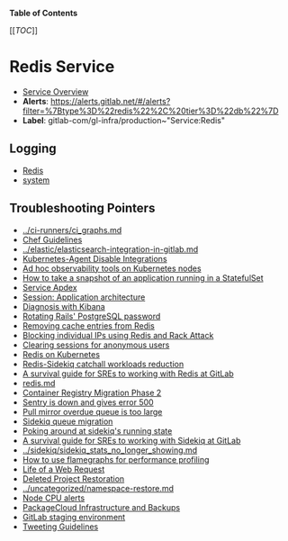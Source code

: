 <!-- MARKER: do not edit this section directly. Edit services/service-catalog.yml then run scripts/generate-docs -->

**Table of Contents**

[[_TOC_]]

# Redis Service

* [Service Overview](https://dashboards.gitlab.net/d/redis-main/redis-overview)
* **Alerts**: <https://alerts.gitlab.net/#/alerts?filter=%7Btype%3D%22redis%22%2C%20tier%3D%22db%22%7D>
* **Label**: gitlab-com/gl-infra/production~"Service:Redis"

## Logging

* [Redis](https://log.gprd.gitlab.net/goto/27a6bf4e347ef9da754f06eb0a54aedc)
* [system](https://log.gprd.gitlab.net/goto/e107ce00a9adede2e130d0c8ec1a2ac7)

## Troubleshooting Pointers

* [../ci-runners/ci_graphs.md](../ci-runners/ci_graphs.md)
* [Chef Guidelines](../config_management/chef-guidelines.md)
* [../elastic/elasticsearch-integration-in-gitlab.md](../elastic/elasticsearch-integration-in-gitlab.md)
* [Kubernetes-Agent Disable Integrations](../kas/kubernetes-agent-disable-integrations.md)
* [Ad hoc observability tools on Kubernetes nodes](../kube/k8s-adhoc-observability.md)
* [How to take a snapshot of an application running in a StatefulSet](../kube/k8s-sts-snapshot.md)
* [Service Apdex](../monitoring/definition-service-apdex.md)
* [Session: Application architecture](../onboarding/architecture.md)
* [Diagnosis with Kibana](../onboarding/kibana-diagnosis.md)
* [Rotating Rails' PostgreSQL password](../patroni/rotating-rails-postgresql-password.md)
* [Removing cache entries from Redis](../redis-cache/remove-cache-entries.md)
* [Blocking individual IPs using Redis and Rack Attack](ban-an-IP-with-redis.md)
* [Clearing sessions for anonymous users](clear_anonymous_sessions.md)
* [Redis on Kubernetes](kubernetes.md)
* [Redis-Sidekiq catchall workloads reduction](redis-sidekiq-catchall-workloads-reduction.md)
* [A survival guide for SREs to working with Redis at GitLab](redis-survival-guide-for-sres.md)
* [redis.md](redis.md)
* [Container Registry Migration Phase 2](../registry/migration-phase2.md)
* [Sentry is down and gives error 500](../sentry/sentry-is-down.md)
* [Pull mirror overdue queue is too large](../sidekiq/large-pull-mirror-queue.md)
* [Sidekiq queue migration](../sidekiq/queue-migration.md)
* [Poking around at sidekiq's running state](../sidekiq/sidekiq-inspection.md)
* [A survival guide for SREs to working with Sidekiq at GitLab](../sidekiq/sidekiq-survival-guide-for-sres.md)
* [../sidekiq/sidekiq_stats_no_longer_showing.md](../sidekiq/sidekiq_stats_no_longer_showing.md)
* [How to use flamegraphs for performance profiling](../tutorials/how_to_use_flamegraphs_for_perf_profiling.md)
* [Life of a Web Request](../tutorials/overview_life_of_a_web_request.md)
* [Deleted Project Restoration](../uncategorized/deleted-project-restore.md)
* [../uncategorized/namespace-restore.md](../uncategorized/namespace-restore.md)
* [Node CPU alerts](../uncategorized/node_cpu.md)
* [PackageCloud Infrastructure and Backups](../uncategorized/packagecloud-infrastructure.md)
* [GitLab staging environment](../uncategorized/staging-environment.md)
* [Tweeting Guidelines](../uncategorized/tweeting-guidelines.md)
<!-- END_MARKER -->

<!-- ## Summary -->

<!-- ## Architecture -->

<!-- ## Performance -->

<!-- ## Scalability -->

<!-- ## Availability -->

<!-- ## Durability -->

<!-- ## Security/Compliance -->

<!-- ## Monitoring/Alerting -->

<!-- ## Links to further Documentation -->
